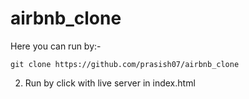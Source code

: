 # airbnb_clone
Here you can run by:-
```
git clone https://github.com/prasish07/airbnb_clone
```
2. Run by click with live server in index.html
